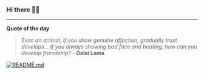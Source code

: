 ### Hi there 👋🏻


---

**Quote of the day**

> *Even an animal, if you show genuine affection, gradually trust develops... If you always showing bad face and beating, how can you develop friendship?* - **Dalai Lama** 

[![README.md](https://github.com/marcolovazzano/marcolovazzano/actions/workflows/readme.yml/badge.svg?branch=main)](https://github.com/marcolovazzano/marcolovazzano/actions/workflows/readme.yml)
